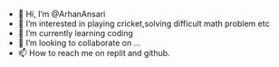 - 👋 Hi, I’m @ArhanAnsari
- 👀 I’m interested in playing cricket,solving difficult math problem etc
- 🌱 I’m currently learning coding
- 💞️ I’m looking to collaborate on ...
- 📫 How to reach me on replit and github.

<!---
ArhanAnsari/ArhanAnsari is a ✨ special ✨ repository because its `README.md` (this file) appears on your GitHub profile.
You can click the Preview link to take a look at your changes.
--->
